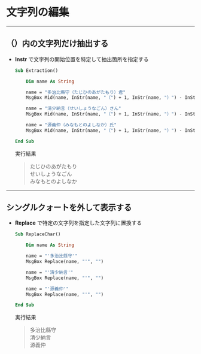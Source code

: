 # 文字列の編集

***

## （）内の文字列だけ抽出する

* __Instr__ で文字列の開始位置を特定して抽出箇所を指定する

  ```vb
  Sub Extraction()

      Dim name As String

      name = "多治比縣守（たじひのあがたもり）君"
      MsgBox Mid(name, InStr(name, "（") + 1, InStr(name, "）") - InStr(name, "（") - 1)

      name = "清少納言（せいしょうなごん）さん"
      MsgBox Mid(name, InStr(name, "（") + 1, InStr(name, "）") - InStr(name, "（") - 1)

      name = "源義仲（みなもとのよしなか）氏"
      MsgBox Mid(name, InStr(name, "（") + 1, InStr(name, "）") - InStr(name, "（") - 1)

  End Sub
  ```

  実行結果

  > たじひのあがたもり  
    せいしょうなごん  
    みなもとのよしなか

***

## シングルクォートを外して表示する

* __Replace__ で特定の文字列を指定した文字列に置換する

  ```vb
  Sub ReplaceChar()

      Dim name As String

      name = "'多治比縣守'"
      MsgBox Replace(name, "'", "")

      name = "'清少納言'"
      MsgBox Replace(name, "'", "")

      name = "'源義仲'"
      MsgBox Replace(name, "'", "")

  End Sub
  ```

  実行結果

  > 多治比縣守  
    清少納言  
    源義仲
